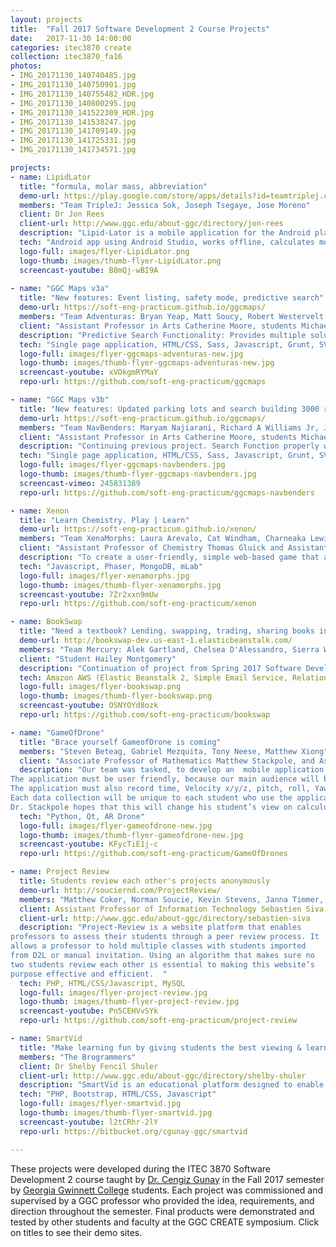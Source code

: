 ```yaml
---
layout: projects
title:  "Fall 2017 Software Development 2 Course Projects"
date:   2017-11-30 14:00:00
categories: itec3870 create
collection: itec3870_fa16
photos:
- IMG_20171130_140740485.jpg
- IMG_20171130_140750901.jpg
- IMG_20171130_140755482_HDR.jpg
- IMG_20171130_140800295.jpg
- IMG_20171130_141522309_HDR.jpg
- IMG_20171130_141538247.jpg
- IMG_20171130_141709149.jpg
- IMG_20171130_141725331.jpg
- IMG_20171130_141734571.jpg

projects:
- name: LipidLator
  title: "formula, molar mass, abbreviation"
  demo-url: https://play.google.com/store/apps/details?id=teamtriplej.com.lipidlator21&hl=en
  members: "Team TripleJ: Jessica Sok, Joseph Tsegaye, Jose Moreno"
  client: Dr Jon Rees
  client-url: http://www.ggc.edu/about-ggc/directory/jon-rees
  description: "Lipid-Lator is a mobile application for the Android platform currently available on the Google Play Store. This application was designed for Dr. Jon Rees who needs this application to be able to perform daily tasks at his current employment. Due to the nature of the app, it can also be of use to many people around the world as it is a utility application. With Lipid-Lator, one is able to calculate the abbreviation, formula, and monoisotopic molar mass of over 97 million different combinations of lipids. All of the data is completely offline so there is no need for any internet connection at all. This application can and will help many chemists easily and rapidly find the information they need."
  tech: "Android app using Android Studio, works offline, calculates molar masses of over 97 million different combinations of options"
  logo-full: images/flyer-LipidLator.png
  logo-thumb: images/thumb-flyer-LipidLator.png
  screencast-youtube: B8mQj-wBI9A
  
- name: "GGC Maps v3a"
  title: "New features: Event listing, safety mode, predictive search"
  demo-url: https://soft-eng-practicum.github.io/ggcmaps/
  members: "Team Adventuras: Bryan Yeap, Matt Soucy, Robert Westervelt, Nilaja Williams"
  client: "Assistant Professor in Arts Catherine Moore, students Michael Deiters and David Rivera Rocha"
  description: "Predictive Search Functionality: Provides multiple solutions based on current input by the user. User input can be at any place within the provided solutions. Safety Mode: Provides an overlay of safety related items. Items include AEDs, Fire Extinguishers, Fire Alarms, Trauma Kits, and Safety Shelters. Event Information Tab: Provides event information related to events held on GGC campus. Event list changes depending on the building being accessed. Provides events up to 2 weeks ahead of current date. Functional Service Worker: Checks all cache versions in the users browser and deletes any old versions. Additional files for cache. Updated Building Legend: Add locations and building labels. Turns off if parking legend is on, vice versa."
  tech: "Single page application, HTML/CSS, Sass, Javascript, Grunt, SVG, Selenium and BrowserStack testing"
  logo-full: images/flyer-ggcmaps-adventuras-new.jpg
  logo-thumb: images/thumb-flyer-ggcmaps-adventuras-new.jpg
  screencast-youtube: xVOkgmRYMaY
  repo-url: https://github.com/soft-eng-practicum/ggcmaps

- name: "GGC Maps v3b"
  title: "New features: Updated parking lots and search building 3000 rooms"
  demo-url: https://soft-eng-practicum.github.io/ggcmaps/
  members: "Team NavBenders: Maryam Najiarani, Richard A Williams Jr, Joseph Pelletier"
  client: "Assistant Professor in Arts Catherine Moore, students Michael Deiters and David Rivera Rocha"
  description: "Continuing previous project. Search Function properly works in all buildings and now for 3000 building. An updated look to all parking lots with accurate handicap, staff/faculty parking, etc. New updated legend for all parking lots."
  tech: "Single page application, HTML/CSS, Sass, Javascript, Grunt, SVG, Selenium and BrowserStack testing"
  logo-full: images/flyer-ggcmaps-navbenders.jpg
  logo-thumb: images/thumb-flyer-ggcmaps-navbenders.jpg
  screencast-vimeo: 245831389 
  repo-url: https://github.com/soft-eng-practicum/ggcmaps-navbenders

- name: Xenon
  title: "Learn Chemistry. Play | Learn"
  demo-url: https://soft-eng-practicum.github.io/xenon/
  members: "Team XenaMorphs: Laura Arevalo, Cat Windham, Charneaka Lewis, Magdalena Ledezma, Chinelo Obiamalu"
  client: "Assistant Professor of Chemistry Thomas Gluick and Assistant Professor of Information Technology Cengiz Gunay"
  description: "To create a user-friendly, simple web-based game that aids chemistry students in their learning of molecular nomenclature."
  tech: "Javascript, Phaser, MongoDB, mLab"
  logo-full: images/flyer-xenamorphs.jpg
  logo-thumb: images/thumb-flyer-xenamorphs.jpg
  screencast-youtube: 7Zr2xxn9mUw
  repo-url: https://github.com/soft-eng-practicum/xenon

- name: BookSwap
  title: "Need a textbook? Lending, swapping, trading, sharing books in our campus community"
  demo-url: http://bookswap-dev.us-east-1.elasticbeanstalk.com/
  members: "Team Mercury: Alek Gartland, Chelsea D'Alessandro, Sierra Williams, Waylon Lao"
  client: "Student Hailey Montgomery"
  description: "Continuation of project from Spring 2017 Software Development Project course. Changes: Database - Hosting, Amazon Web Services (AWS); UI/UX Complete redesign of entire site, Style: minimalist modern, Colors, Image assets; Pages: Blade template & usage, JavaScript, Bootstrap, → CSS ←"
  tech: Amazon AWS (Elastic Beanstalk 2, Simple Email Service, Relational Data Service), PHP, Laravel, HTML/CSS, Javascript
  logo-full: images/flyer-bookswap.png
  logo-thumb: images/thumb-flyer-bookswap.png
  screencast-youtube: OSNYOYd8ozk
  repo-url: https://github.com/soft-eng-practicum/bookswap

- name: "GameOfDrone"
  title: "Brace yourself GameofDrone is coming"
  members: "Steven Beteag, Gabriel Mezquita, Tony Neese, Matthew Xiong"
  client: "Associate Professor of Mathematics Matthew Stackpole, and Associate Professor of Mathematics Keith Erickson"
  description: "Our team was tasked, to develop an  mobile application for the IOS/Android  to control a drone. 
The application must be user friendly, because our main audience will be students who are taking Dr. Stackpole and Dr. Erickson’s calculus section. 
The application must also record time, Velocity x/y/z, pitch, roll, Yaw, Altitude.
Each data collection will be unique to each student who use the application, and will be used to make their very own calculus problems.
Dr. Stackpole hopes that this will change his student’s view on calculus, and hope they will enjoy the subject."
  tech: "Python, Qt, AR Drone"
  logo-full: images/flyer-gameofdrone-new.jpg
  logo-thumb: images/thumb-flyer-gameofdrone-new.jpg
  screencast-youtube: KFycTiE1j-c
  repo-url: https://github.com/soft-eng-practicum/GameOfDrones

- name: Project Review
  title: Students review each other's projects anonymously
  demo-url: http://souciernd.com/ProjectReview/
  members: "Matthew Coker, Norman Soucie, Kevin Stevens, Janna Timmer, and other."
  client: Assistant Professor of Information Technology Sebastien Siva
  client-url: http://www.ggc.edu/about-ggc/directory/sebastien-siva
  description: "Project-Review is a website platform that enables
professors to assess their students through a peer review process. It
allows a professor to hold multiple classes with students imported
from D2L or manual invitation. Using an algorithm that makes sure no
two students review each other is essential to making this website’s
purpose effective and efficient.  " 
  tech: PHP, HTML/CSS/Javascript, MySQL
  logo-full: images/flyer-project-review.jpg
  logo-thumb: images/thumb-flyer-project-review.jpg
  screencast-youtube: Pn5CEHVvSYk
  repo-url: https://github.com/soft-eng-practicum/project-review

- name: SmartVid
  title: "Make learning fun by giving students the best viewing & learning experience"
  members: "The Brogrammers"
  client: Dr Shelby Fencil Shuler
  client-url: http://www.ggc.edu/about-ggc/directory/shelby-shuler
  description: "SmartVid is an educational platform designed to enable professors to create a more interactive learning experience by uploading videos to be viewed by their active classes. The benefit of SmartVid is that the videos created by the professors will be tailored toward the classes they teach, providing a personalized resource where students can access the material their professors are teaching. Additionally, professors will be able to monitor the activity of their students via progress bars showing how much of the video (and which part) the students have viewed. This will be coupled with periodically introduced quizzes as the video is viewed, designed by the professor(s). A professor would then be able to decide what action would be taken if the student fails the quiz (IE: the student must re-watch the video, the quiz must be immediately retaken, etc.)."
  tech: "PHP, Bootstrap, HTML/CSS, Javascript"
  logo-full: images/flyer-smartvid.jpg
  logo-thumb: images/thumb-flyer-smartvid.jpg
  screencast-youtube: l2tCRhr-2lY
  repo-url: https://bitbucket.org/cgunay-ggc/smartvid

---
```


These projects were developed during the ITEC 3870 Software
Development 2 course taught by [Dr. Cengiz Gunay][gunay-ggc] in the
Fall 2017 semester by [Georgia Gwinnett College][ggc] students. Each
project was commissioned and supervised by a GGC professor who
provided the idea, requirements, and direction throughout the
semester. Final products were demonstrated and tested by other
students and faculty at the GGC CREATE symposium. Click on
titles to see their demo sites.

  <!-- lightgallery -->
  <script src="https://code.jquery.com/jquery-2.2.4.min.js"></script>
  <script src="https://cdn.jsdelivr.net/lightgallery/1.3.7/js/lightgallery.min.js"></script>  
  <script src="https://cdn.jsdelivr.net/g/lg-zoom"></script>  

  <script type="text/javascript">
    $(document).ready(function() {
    $("body").lightGallery({
	zoom: true,
	selector: 'a#lightgallery',
	selectWithin: 'body'
    }); 
    });
  </script>

[ggc]:		http://www.ggc.edu
[gunay-ggc]: 	http://www.ggc.edu/about-ggc/directory/cengiz-gunay
